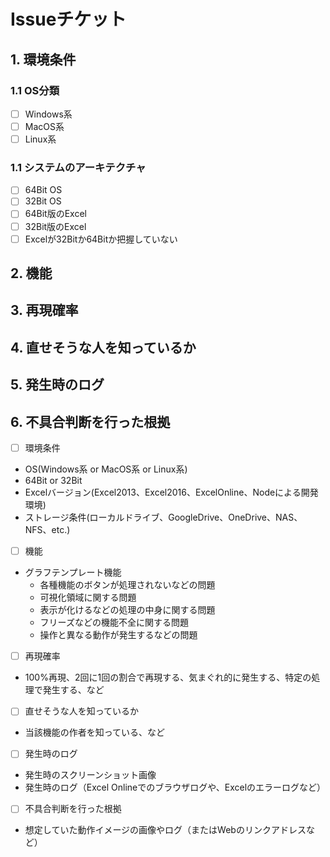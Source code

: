 # Issueチケット

## 1. 環境条件  
### 1.1 OS分類  
- [ ] Windows系  
- [ ] MacOS系  
- [ ] Linux系  

### 1.1 システムのアーキテクチャ
- [ ] 64Bit OS  
- [ ] 32Bit OS  
- [ ] 64Bit版のExcel  
- [ ] 32Bit版のExcel  
- [ ] Excelが32Bitか64Bitか把握していない 

## 2. 機能  
## 3. 再現確率  
## 4. 直せそうな人を知っているか  
## 5. 発生時のログ  
## 6. 不具合判断を行った根拠  



- [ ] 環境条件  
* OS(Windows系 or MacOS系 or Linux系)  
* 64Bit or 32Bit  
* Excelバージョン(Excel2013、Excel2016、ExcelOnline、Nodeによる開発環境)  
* ストレージ条件(ローカルドライブ、GoogleDrive、OneDrive、NAS、NFS、etc.)  

- [ ] 機能  
* グラフテンプレート機能
  + 各種機能のボタンが処理されないなどの問題  
  + 可視化領域に関する問題  
  + 表示が化けるなどの処理の中身に関する問題  
  + フリーズなどの機能不全に関する問題  
  + 操作と異なる動作が発生するなどの問題  

- [ ] 再現確率  
* 100%再現、2回に1回の割合で再現する、気まぐれ的に発生する、特定の処理で発生する、など  

- [ ] 直せそうな人を知っているか  
* 当該機能の作者を知っている、など  

- [ ] 発生時のログ  
* 発生時のスクリーンショット画像  
* 発生時のログ（Excel Onlineでのブラウザログや、Excelのエラーログなど）  

- [ ] 不具合判断を行った根拠  
* 想定していた動作イメージの画像やログ（またはWebのリンクアドレスなど）  
  


